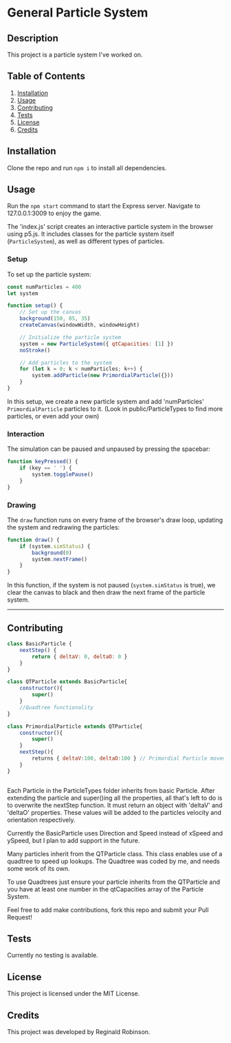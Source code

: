 # General Particle System

## Description

This project is a particle system I've worked on. 

## Table of Contents

1. [Installation](#installation)
2. [Usage](#usage)
3. [Contributing](#contributing)
4. [Tests](#tests)
5. [License](#license)
6. [Credits](#credits)

## Installation

Clone the repo and run `npm i` to install all dependencies.

## Usage

Run the `npm start` command to start the Express server. Navigate to 127.0.0.1:3009 to enjoy the game.

The 'index.js' script creates an interactive particle system in the browser using p5.js. It includes classes for the particle system itself (`ParticleSystem`), as well as different types of particles.

### Setup

To set up the particle system:

```javascript
const numParticles = 400
let system

function setup() {
    // Set up the canvas
    background(150, 85, 35)
    createCanvas(windowWidth, windowHeight)

    // Initialize the particle system
    system = new ParticleSystem({ qtCapacities: [1] })
    noStroke()

    // Add particles to the system
    for (let k = 0; k < numParticles; k++) {
        system.addParticle(new PrimordialParticle({}))
    }
}
```

In this setup, we create a new particle system and add 'numParticles' `PrimordialParticle` particles to it. (Look in public/ParticleTypes to find more particles, or even add your own)

### Interaction

The simulation can be paused and unpaused by pressing the spacebar:

```javascript
function keyPressed() {
    if (key == ' ') {
        system.togglePause()
    }
}
```

### Drawing

The `draw` function runs on every frame of the browser's draw loop, updating the system and redrawing the particles:

```javascript
function draw() {
    if (system.simStatus) {
        background(0)
        system.nextFrame()
    }
}
```

In this function, if the system is not paused (`system.simStatus` is true), we clear the canvas to black and then draw the next frame of the particle system.

---

## Contributing

```javascript
class BasicParticle {
    nextStep() {
        return { deltaV: 0, deltaO: 0 }
    }
}

class QTParticle extends BasicParticle{
    constructor(){
        super()
    }
    //Quadtree functionality
}

class PrimordialParticle extends QTParticle{
    constructor(){
        super()
    }
    nextStep(){
        returns { deltaV:100, deltaO:100 } // Primordial Particle movement 
    }
}



```
Each Particle in the ParticleTypes folder inherits from basic Particle. After extending the particle and super()ing all the properties, all that's left to do is to overwrite the nextStep function. It must return an object with 'deltaV' and 'deltaO' properties. These values will be added to the particles velocity and orientation respectively. 

Currently the BasicParticle uses Direction and Speed instead of xSpeed and ySpeed, but I plan to add support in the future. 


Many particles inherit from the QTParticle class. This class enables use of a quadtree to speed up lookups. The Quadtree was coded by me, and needs some work of its own. 

To use Quadtrees just ensure your particle inherits from the QTParticle and you have at least one number in the qtCapacities array of the Particle System.  

Feel free to add make contributions, fork this repo and submit your Pull Request!

## Tests

Currently no testing is available. 

## License

This project is licensed under the MIT License.

## Credits

This project was developed by Reginald Robinson.



